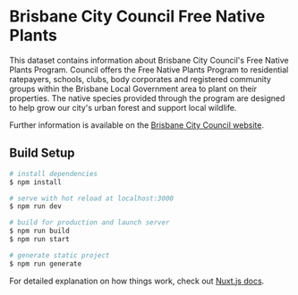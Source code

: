 # Brisbane City Council Free Native Plants

This dataset contains information about Brisbane City Council's Free Native Plants Program. Council offers the Free Native Plants Program to residential ratepayers, schools, clubs, body corporates and registered community groups within the Brisbane Local Government area to plant on their properties. The native species provided through the program are designed to help grow our city's urban forest and support local wildlife.

Further information is available on the [Brisbane City Council website](https://www.brisbane.qld.gov.au/clean-and-green/green-home-and-community/sustainable-gardening/free-native-plants-program).

## Build Setup

```bash
# install dependencies
$ npm install

# serve with hot reload at localhost:3000
$ npm run dev

# build for production and launch server
$ npm run build
$ npm run start

# generate static project
$ npm run generate
```

For detailed explanation on how things work, check out [Nuxt.js docs](https://nuxtjs.org).
